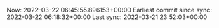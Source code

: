 Now: 2022-03-22 06:45:55.896153+00:00 Earliest commit since sync: 2022-03-22 06:18:32+00:00 Last sync: 2022-03-21 23:52:03+00:00

